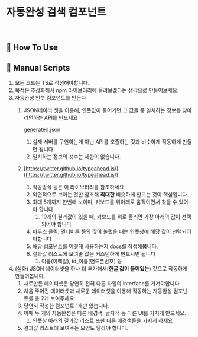 # 자동완성 검색 컴포넌트
<br/>

## 📌 How To Use 

## 📖 Manual Scripts
1. 모든 코드는 TS로 작성해야합니다.
2. 목적은 추상화해서 npm 라이브러리에 올려보겠다는 생각으로 만들어보세요.
3. 자동완성 인풋 컴포넌트를 만든다
    1. JSON데이터 셋을 이용해, 인풋값이 들어가면 그 값들 중 일치하는 정보를 찾아 리턴하는 API를 만드세요
        
        [generated.json](https://s3-us-west-2.amazonaws.com/secure.notion-static.com/aecf71f2-ef10-4c64-ac79-300586539076/generated.json)
        
        1. 실제 서버를 구현하는게 아닌 API를 호출하는 것과 비슷하게 작동하게 만들면 됩니다
        2. 일치하는 정보의 갯수는 제한이 없습니다.
    2. [https://twitter.github.io/typeahead.js/](https://twitter.github.io/typeahead.js/)
        1. 작동방식 등은 이 라이브러리를 참조하세요
        2. 외면적으로 보이는 것만 참조해 **최대한** 비슷하게 만드는 것이 핵심입니다.
        3. 최대 5개까지 한번에 보이며, 키보드를 위아래로 움직이면서 찾을 수 있어야 합니다
            1. 10개의 결과값이 있을 때, 키보드를 위로 올리면 가장 아래의 값이 선택되어야 합니다
        4. 마우스 클릭, 엔터버튼 등의 값이 눌렸을 때는 인풋창에 해당 값이 선택되어야합니다
        5. 해당 컴포넌트를 어떻게 사용하는지 docs를 작성해봅니다.
        6. 결과값 리스트에 보여줄 값은 커스텀하게 만드시면 됩니다
            1. 이름(이메일), id_이름(핸드폰번호) 등<br/>
4. (심화) JSON 데이터셋을 하나 더 추가해서(**한글 값이 들어있는**) 것으로 작동하게 만들어봅니다.
    1. 새로만든 데이터셋은 당연히 전혀 다른 타입의 interface를 가져야합니다
    2. 처음 주어진 데이터셋과 새로운 데이터셋을 이용해 작동하는 자동완성 컴포넌트를 총 2개 보여주세요.
    3. 당연히 작성한 컴포넌트 1개만 있습니다.
    4. 이때 두 개의 자동완성은 다른 배경색, 글자색 등 다른 UI를 가지게 만드세요.
        1. 인풋창 아래의 결과값 리스트 또한 다른 배경색들을 가지게 하세요
    5. 결과값 리스트에 보여주는 모양도 달라야 합니다.
